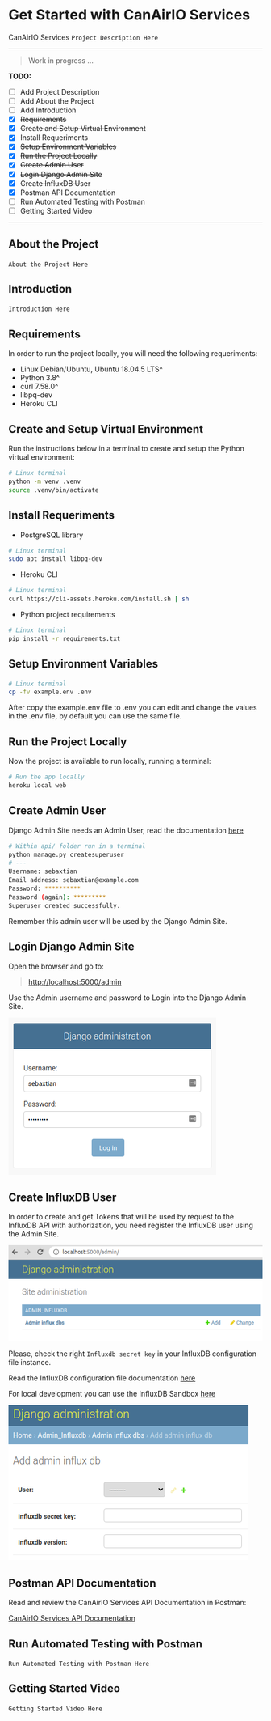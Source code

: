 # Get Started with CanAirIO Services

CanAirIO Services `Project Description Here`

---

> Work in progress ...

**TODO:**

- [ ] Add Project Description
- [ ] Add About the Project
- [ ] Add Introduction
- [x] ~~Requirements~~
- [x] ~~Create and Setup Virtual Environment~~
- [x] ~~Install Requeriments~~
- [x] ~~Setup Environment Variables~~
- [x] ~~Run the Project Locally~~
- [x] ~~Create Admin User~~
- [x] ~~Login Django Admin Site~~
- [x] ~~Create InfluxDB User~~
- [x] ~~Postman API Documentation~~
- [ ] Run Automated Testing with Postman
- [ ] Getting Started Video

---

## About the Project

`About the Project Here`

## Introduction

`Introduction Here`

## Requirements

In order to run the project locally, you will need the following requeriments:

* Linux Debian/Ubuntu, Ubuntu 18.04.5 LTS^
* Python 3.8^
* curl 7.58.0^
* libpq-dev
* Heroku CLI

## Create and Setup Virtual Environment

Run the instructions below in a terminal to create and setup the Python virtual environment:

```bash
# Linux terminal
python -m venv .venv
source .venv/bin/activate
```

## Install Requeriments

* PostgreSQL library

```bash
# Linux terminal
sudo apt install libpq-dev
```

* Heroku CLI

```bash
# Linux terminal
curl https://cli-assets.heroku.com/install.sh | sh
```

* Python project requirements

```bash
# Linux terminal
pip install -r requirements.txt
```

## Setup Environment Variables

```bash
# Linux terminal
cp -fv example.env .env
```

After copy the example.env file to .env you can edit and change the values in the .env file, by default you can use the same file.

## Run the Project Locally

Now the project is available to run locally, running a terminal:

```bash
# Run the app locally
heroku local web
```

## Create Admin User

Django Admin Site needs an Admin User,
read the documentation [here](https://docs.djangoproject.com/en/3.0/intro/tutorial02/#creating-an-admin-user)

```bash
# Within api/ folder run in a terminal
python manage.py createsuperuser
# ---
Username: sebaxtian
Email address: sebaxtian@example.com
Password: **********
Password (again): *********
Superuser created successfully.
```

Remember this admin user will be used by the Django Admin Site.

## Login Django Admin Site

Open the browser and go to:

> [http://localhost:5000/admin](http://localhost:5000/admin)

Use the Admin username and password to Login into the Django Admin Site.

[![Login Admin Site](./Login-Admin-Site.png "Login Admin Site")](./Login-Admin-Site.png)

## Create InfluxDB User

In order to create and get Tokens that will be used by request to the InfluxDB API with authorization, you need register the InfluxDB user using the Admin Site.

[![Admin Site Dash](./Admin-Site-0.png "Admin Site Dash")](./Admin-Site-0.png)

Please, check the right `Influxdb secret key` in your InfluxDB configuration file instance.

Read the InfluxDB configuration file documentation [here](https://docs.influxdata.com/influxdb/v1.8/administration/config/#using-the-configuration-file)

For local development you can use the InfluxDB Sandbox [here](https://github.com/influxdata/sandbox)

[![Create InfluxDB User](./Admin-Site-1.png "Create InfluxDB User")](./Admin-Site-1.png)

## Postman API Documentation

Read and review the CanAirIO Services API Documentation in Postman:

[CanAirIO Services API Documentation](https://documenter.getpostman.com/view/2374715/TVCjx6Ba)

## Run Automated Testing with Postman

`Run Automated Testing with Postman Here`

## Getting Started Video

`Getting Started Video Here`
